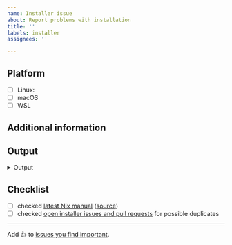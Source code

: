 ```yaml
---
name: Installer issue
about: Report problems with installation
title: ''
labels: installer
assignees: ''

---
```


## Platform

<!-- select the platform on which you tried to install Nix -->

- [ ] Linux: <!-- state your distribution, e.g. Arch Linux, Ubuntu, ... -->
- [ ] macOS
- [ ] WSL

## Additional information

<!-- state special circumstances on your system or additional steps you have taken prior to installation -->

## Output

<details><summary>Output</summary>

<!-- paste console output inside the below code block -->

```log

```

</details>

## Checklist

<!-- make sure this issue is not redundant or obsolete -->

- [ ] checked [latest Nix manual] \([source])
- [ ] checked [open installer issues and pull requests] for possible duplicates

[latest Nix manual]: https://nix.dev/manual/nix/development/
[source]: https://github.com/NixOS/nix/tree/master/doc/manual/source
[open installer issues and pull requests]: https://github.com/NixOS/nix/labels/installer

---

Add :+1: to [issues you find important](https://github.com/NixOS/nix/issues?q=is%3Aissue+is%3Aopen+sort%3Areactions-%2B1-desc).

